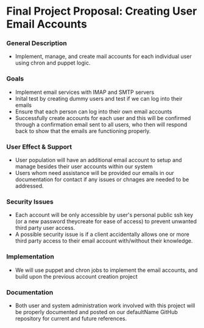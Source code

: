 # Final Project Proposal: Creating User Email Accounts


### General Description

- Implement, manage, and create mail accounts for each individual user using chron and puppet logic. 


### Goals

- Implement email services with IMAP and SMTP servers
- Inital test by creating dummy users and test if we can log into their emails
- Ensure that each person can log into their own email accounts
- Successfully create accounts for each user and this will be confirmed through a confirmation email sent to all users, who then will respond back to show that the emails are functioning properly.


### User Effect & Support

- User population will have an additional email account to setup and manage besides their user accounts within our system
- Users whom need assistance will be provided our emails in our documentation for contact if any issues or chnages are needed to be addressed.


### Security Issues

- Each account will be only accessible by user's personal public ssh key (or a new password theycreate for ease of access) to prevent unwanted third party user access.
- A possible security issue is if a client accidentally allows one or more third party access to their email account with/without their knowledge.


### Implementation

- We will use puppet and chron jobs to implement the email accounts, and build upon the previous account creation project


### Documentation

- Both user and system administration work involved with this project will be properly documented and posted on our defaultName GitHub repository for current and future references.

